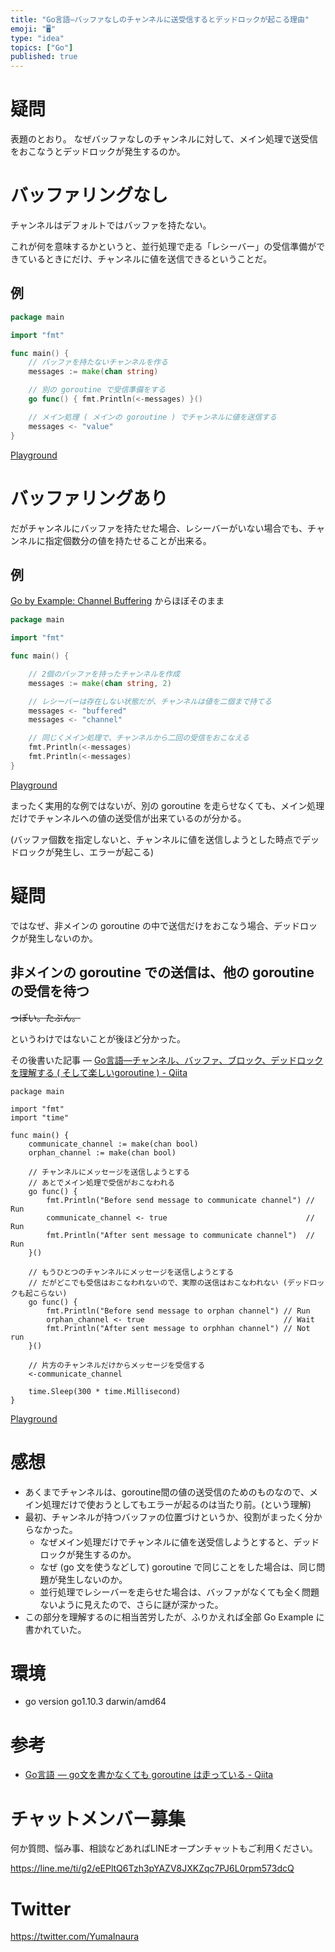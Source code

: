 ```yaml
---
title: "Go言語—バッファなしのチャンネルに送受信するとデッドロックが起こる理由"
emoji: "🖥"
type: "idea"
topics: ["Go"]
published: true
---
```


# 疑問

表題のとおり。
なぜバッファなしのチャンネルに対して、メイン処理で送受信をおこなうとデッドロックが発生するのか。

# バッファリングなし

チャンネルはデフォルトではバッファを持たない。

これが何を意味するかというと、並行処理で走る「レシーバー」の受信準備ができているときにだけ、チャンネルに値を送信できるということだ。

## 例

```go
package main

import "fmt"

func main() {
	// バッファを持たないチャンネルを作る
	messages := make(chan string)

	// 別の goroutine で受信準備をする
	go func() { fmt.Println(<-messages) }()

	// メイン処理 ( メインの goroutine ) でチャンネルに値を送信する
	messages <- "value"
}
```

[Playground](https://play.golang.org/p/DqOQUfpr3qr)

# バッファリングあり

だがチャンネルにバッファを持たせた場合、レシーバーがいない場合でも、チャンネルに指定個数分の値を持たせることが出来る。

## 例


[Go by Example: Channel Buffering](https://gobyexample.com/channel-buffering) からほぼそのまま

```go
package main

import "fmt"

func main() {

    // 2個のバッファを持ったチャンネルを作成
    messages := make(chan string, 2)

    // レシーバーは存在しない状態だが、チャンネルは値を二個まで持てる
    messages <- "buffered"
    messages <- "channel"

    // 同じくメイン処理で、チャンネルから二回の受信をおこなえる
    fmt.Println(<-messages)
    fmt.Println(<-messages)
}
```

[Playground](https://play.golang.org/p/PM-GC2FIxEC)



まったく実用的な例ではないが、別の goroutine を走らせなくても、メイン処理だけでチャンネルへの値の送受信が出来ているのが分かる。

(バッファ個数を指定しないと、チャンネルに値を送信しようとした時点でデッドロックが発生し、エラーが起こる)

# 疑問

ではなぜ、非メインの goroutine の中で送信だけをおこなう場合、デッドロックが発生しないのか。
 

## 非メインの goroutine での送信は、他の goroutine の受信を待つ

~~っぽい。たぶん。~~

というわけではないことが後ほど分かった。

その後書いた記事 — [Go言語—チャンネル、バッファ、ブロック、デッドロックを理解する ( そして楽しいgoroutine ) - Qiita](https://qiita.com/YumaInaura/items/ae02c12b9c37a3ef7ac0)


```golang
package main

import "fmt"
import "time"

func main() {
	communicate_channel := make(chan bool)
	orphan_channel := make(chan bool)

	// チャンネルにメッセージを送信しようとする
	// あとでメイン処理で受信がおこなわれる
	go func() {
		fmt.Println("Before send message to communicate channel") // Run
		communicate_channel <- true                               // Run
		fmt.Println("After sent message to communicate channel")  // Run
	}()

	// もうひとつのチャンネルにメッセージを送信しようとする
	// だがどこでも受信はおこなわれないので、実際の送信はおこなわれない (デッドロックも起こらない)
	go func() {
		fmt.Println("Before send message to orphan channel") // Run
		orphan_channel <- true                               // Wait
		fmt.Println("After sent message to orphhan channel") // Not run
	}()

	// 片方のチャンネルだけからメッセージを受信する
	<-communicate_channel

	time.Sleep(300 * time.Millisecond)
}
```

[Playground](https://play.golang.org/p/qAqFQL4k1-K)


# 感想

- あくまでチャンネルは、goroutine間の値の送受信のためのものなので、メイン処理だけで使おうとしてもエラーが起るのは当たり前。(という理解)
- 最初、チャンネルが持つバッファの位置づけというか、役割がまったく分からなかった。
  - なぜメイン処理だけでチャンネルに値を送受信しようとすると、デッドロックが発生するのか。
  - なぜ (go 文を使うなどして) goroutine で同じことをした場合は、同じ問題が発生しないのか。
  - 並行処理でレシーバーを走らせた場合は、バッファがなくても全く問題ないように見えたので、さらに謎が深かった。
- この部分を理解するのに相当苦労したが、ふりかえれば全部 Go Example に書かれていた。

# 環境

- go version go1.10.3 darwin/amd64

# 参考

- [Go言語  — go文を書かなくても goroutine は走っている - Qiita](https://qiita.com/YumaInaura/items/f32f204e667206307184)








<!-- Update From Qiita API -->

# チャットメンバー募集


何か質問、悩み事、相談などあればLINEオープンチャットもご利用ください。

https://line.me/ti/g2/eEPltQ6Tzh3pYAZV8JXKZqc7PJ6L0rpm573dcQ





# Twitter


https://twitter.com/YumaInaura


<!-- Update From Qiita API -->


